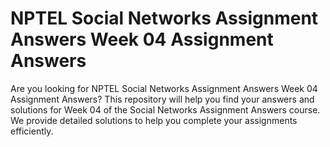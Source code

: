 # NPTEL Social Networks Assignment Answers Week 04 Assignment Answers

Are you looking for NPTEL Social Networks Assignment Answers Week 04 Assignment Answers? This repository will help you find your answers and solutions for Week 04 of the Social Networks Assignment Answers course. We provide detailed solutions to help you complete your assignments efficiently.